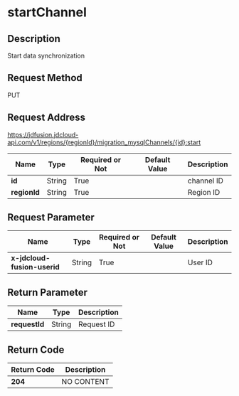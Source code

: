 # startChannel


## Description
Start data synchronization

## Request Method
PUT

## Request Address
https://jdfusion.jdcloud-api.com/v1/regions/{regionId}/migration_mysqlChannels/{id}:start

|Name|Type|Required or Not|Default Value|Description|
|---|---|---|---|---|
|**id**|String|True| |channel ID|
|**regionId**|String|True| |Region ID|

## Request Parameter
|Name|Type|Required or Not|Default Value|Description|
|---|---|---|---|---|
|**x-jdcloud-fusion-userid**|String|True| |User ID|


## Return Parameter
|Name|Type|Description|
|---|---|---|
|**requestId**|String|Request ID|


## Return Code
|Return Code|Description|
|---|---|
|**204**|NO CONTENT|
